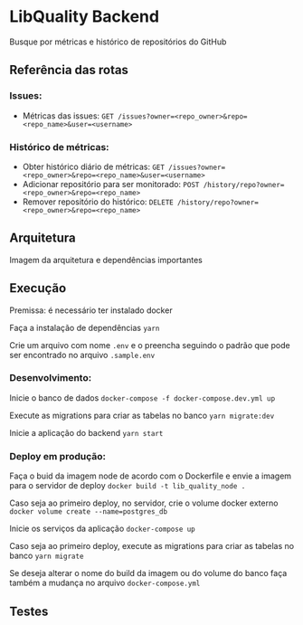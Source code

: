# LibQuality Backend
Busque por métricas e histórico de repositórios do GitHub

## Referência das rotas

### Issues:
* Métricas das issues: `GET /issues?owner=<repo_owner>&repo=<repo_name>&user=<username>`

### Histórico de métricas:
* Obter histórico diário de métricas: `GET /issues?owner=<repo_owner>&repo=<repo_name>&user=<username>`
* Adicionar repositório para ser monitorado: `POST /history/repo?owner=<repo_owner>&repo=<repo_name>`
* Remover repositório do histórico: `DELETE /history/repo?owner=<repo_owner>&repo=<repo_name>`

## Arquitetura
Imagem da arquitetura e dependências importantes

## Execução
Premissa: é necessário ter instalado docker

Faça a instalação de dependências
`yarn`

Crie um arquivo com nome `.env` e o preencha seguindo o padrão que pode ser encontrado no arquivo `.sample.env`

### Desenvolvimento:
Inicie o banco de dados
`docker-compose -f docker-compose.dev.yml up`

Execute as migrations para criar as tabelas no banco
`yarn migrate:dev`

Inicie a aplicação do backend
`yarn start`

### Deploy em produção:
Faça o buid da imagem node de acordo com o Dockerfile e envie a imagem para o servidor de deploy
`docker build -t lib_quality_node .`

Caso seja ao primeiro deploy, no servidor, crie o volume docker externo
`docker volume create --name=postgres_db`

Inicie os serviços da aplicação
`docker-compose up`

Caso seja ao primeiro deploy, execute as migrations para criar as tabelas no banco
`yarn migrate`

Se deseja alterar o nome do build da imagem ou do volume do banco faça também a mudança no arquivo `docker-compose.yml`

## Testes